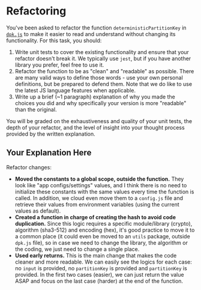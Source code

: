 # Refactoring

You've been asked to refactor the function `deterministicPartitionKey` in [`dpk.js`](dpk.js) to make it easier to read and understand without changing its functionality. For this task, you should:

1. Write unit tests to cover the existing functionality and ensure that your refactor doesn't break it. We typically use `jest`, but if you have another library you prefer, feel free to use it.
2. Refactor the function to be as "clean" and "readable" as possible. There are many valid ways to define those words - use your own personal definitions, but be prepared to defend them. Note that we do like to use the latest JS language features when applicable.
3. Write up a brief (~1 paragraph) explanation of why you made the choices you did and why specifically your version is more "readable" than the original.

You will be graded on the exhaustiveness and quality of your unit tests, the depth of your refactor, and the level of insight into your thought process provided by the written explanation.

## Your Explanation Here
Refactor changes:
* **Moved the constants to a global scope, outside the function.** They look like "app configs/settings" values, and I think there is no need to initialize these constants with the same values every time the function is called. In addition, we cloud even move them to a `config.js` file and retrieve their values from environment variables (using the current values as default).
* **Created a function in charge of creating the hash to avoid code duplication.** Since this logic requires a specific module/library (crypto), algorithm (sha3-512) and encoding (hex), it's good practice to move it to a common place (it could even be moved to an `utils` package, outside `dpk.js` file), so in case we need to change the library, the algorithm or the coding, we just need to change a single place.
* **Used early returns.** This is the main change that makes the code cleaner and more readable. We can easily see the logics for each case: no `input` is provided, no `partitionKey` is provided and `partitionKey` is provided. In the first two cases (easier), we can just return the value ASAP and focus on the last case (harder) at the end of the function.
